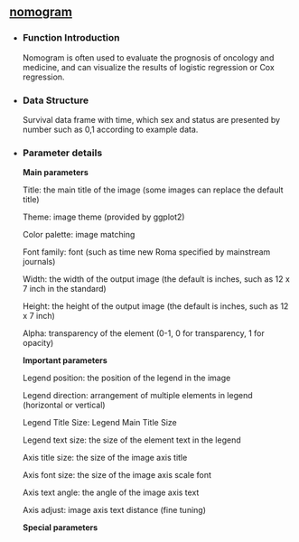 ## [nomogram](/basic/nomogram)

- ### Function Introduction

  Nomogram is often used to evaluate the prognosis of oncology and medicine, and can visualize the results of logistic
  regression or Cox regression.

- ### Data Structure

  Survival data frame with time, which sex and status are presented by number such as 0,1 according to example data.

- ### Parameter details

  **Main parameters**

  Title: the main title of the image (some images can replace the default title)

  Theme: image theme (provided by ggplot2)

  Color palette: image matching

  Font family: font (such as time new Roma specified by mainstream journals)

  Width: the width of the output image (the default is inches, such as 12 x 7 inch in the standard)

  Height: the height of the output image (the default is inches, such as 12 x 7 inch)

  Alpha: transparency of the element (0-1, 0 for transparency, 1 for opacity)

    **Important parameters**
    
    Legend position: the position of the legend in the image
    
    Legend direction: arrangement of multiple elements in legend (horizontal or vertical)
    
    Legend Title Size: Legend Main Title Size
    
    Legend text size: the size of the element text in the legend
    
    
    Axis title size: the size of the image axis title
    
    Axis font size: the size of the image axis scale font
    
    Axis text angle: the angle of the image axis text
    
    Axis adjust: image axis text distance (fine tuning)
    
    
    **Special parameters**
    


